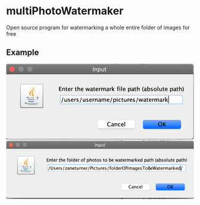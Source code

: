 # multiPhotoWatermaker
 
Open source program for watermarking a whole entire folder of images for free

## Example
![input watermark location](exampleImages/input1.png)
![input folder location](exampleImages/input2.png)



